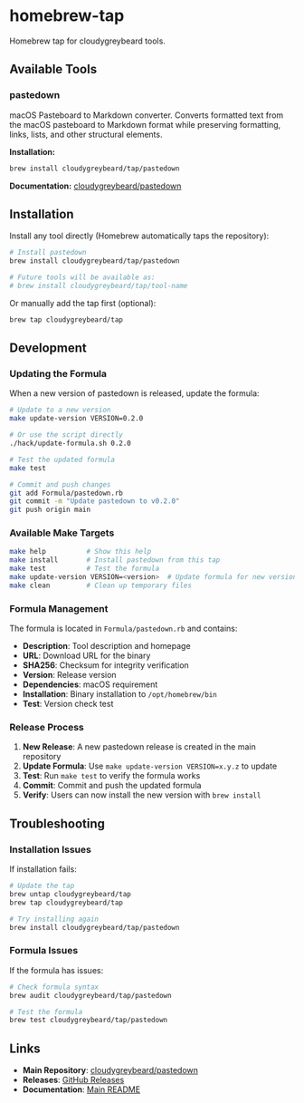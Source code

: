 # homebrew-tap

Homebrew tap for cloudygreybeard tools.

## Available Tools

### pastedown
macOS Pasteboard to Markdown converter. Converts formatted text from the macOS pasteboard to Markdown format while preserving formatting, links, lists, and other structural elements.

**Installation:**
```bash
brew install cloudygreybeard/tap/pastedown
```

**Documentation:** [cloudygreybeard/pastedown](https://github.com/cloudygreybeard/pastedown)

## Installation

Install any tool directly (Homebrew automatically taps the repository):

```bash
# Install pastedown
brew install cloudygreybeard/tap/pastedown

# Future tools will be available as:
# brew install cloudygreybeard/tap/tool-name
```

Or manually add the tap first (optional):

```bash
brew tap cloudygreybeard/tap
```

## Development

### Updating the Formula

When a new version of pastedown is released, update the formula:

```bash
# Update to a new version
make update-version VERSION=0.2.0

# Or use the script directly
./hack/update-formula.sh 0.2.0

# Test the updated formula
make test

# Commit and push changes
git add Formula/pastedown.rb
git commit -m "Update pastedown to v0.2.0"
git push origin main
```

### Available Make Targets

```bash
make help          # Show this help
make install       # Install pastedown from this tap
make test          # Test the formula
make update-version VERSION=<version>  # Update formula for new version
make clean         # Clean up temporary files
```

### Formula Management

The formula is located in `Formula/pastedown.rb` and contains:

- **Description**: Tool description and homepage
- **URL**: Download URL for the binary
- **SHA256**: Checksum for integrity verification
- **Version**: Release version
- **Dependencies**: macOS requirement
- **Installation**: Binary installation to `/opt/homebrew/bin`
- **Test**: Version check test

### Release Process

1. **New Release**: A new pastedown release is created in the main repository
2. **Update Formula**: Use `make update-version VERSION=x.y.z` to update
3. **Test**: Run `make test` to verify the formula works
4. **Commit**: Commit and push the updated formula
5. **Verify**: Users can now install the new version with `brew install`

## Troubleshooting

### Installation Issues

If installation fails:

```bash
# Update the tap
brew untap cloudygreybeard/tap
brew tap cloudygreybeard/tap

# Try installing again
brew install cloudygreybeard/tap/pastedown
```

### Formula Issues

If the formula has issues:

```bash
# Check formula syntax
brew audit cloudygreybeard/tap/pastedown

# Test the formula
brew test cloudygreybeard/tap/pastedown
```

## Links

- **Main Repository**: [cloudygreybeard/pastedown](https://github.com/cloudygreybeard/pastedown)
- **Releases**: [GitHub Releases](https://github.com/cloudygreybeard/pastedown/releases)
- **Documentation**: [Main README](https://github.com/cloudygreybeard/pastedown#readme)